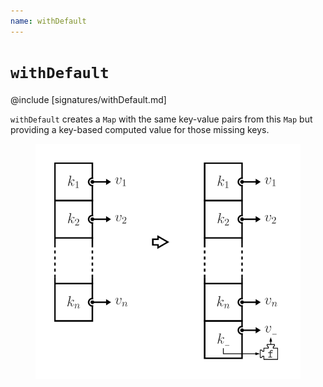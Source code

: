 ```yaml
---
name: withDefault
---
```


# `withDefault`

@include [signatures/withDefault.md]

`withDefault` creates a `Map` with the same key-value pairs from this `Map` but providing a key-based computed value for those missing keys.

<figure class="diagram">
  <img src="images/withDefault.svg" alt="withDefault function">
  <!-- <figcaption class="diagram-desc"></figcaption> -->
</figure>
